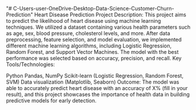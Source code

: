 "# C-Users-user-OneDrive-Desktop-Data-Science-Customer-Churn-Prediction" 
Heart Disease Prediction Project
Description:
This project aims to predict the likelihood of heart disease using machine learning techniques. We utilized a dataset containing various health parameters such as age, sex, blood pressure, cholesterol levels, and more. After data preprocessing, feature selection, and model evaluation, we implemented different machine learning algorithms, including Logistic Regression, Random Forest, and Support Vector Machines. The model with the best performance was selected based on accuracy, precision, and recall.
Key Tools/Technologies:

Python
Pandas, NumPy
Scikit-learn (Logistic Regression, Random Forest, SVM)
Data visualization (Matplotlib, Seaborn)
Outcome:
The model was able to accurately predict heart disease with an accuracy of X% (fill in your result), and this project showcases the importance of health data in building predictive models for early detection.
